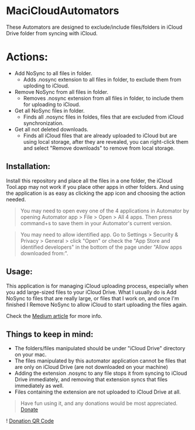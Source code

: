 # MaciCloudAutomators
These Automators are designed to exclude/include files/folders in iCloud Drive folder from syncing with iCloud.

# Actions:
* Add NoSync to all files in folder.
    - Adds .nosync extension to all files in folder, to exclude them from uploding to iCloud.
* Remove NoSync from all files in folder.
    - Removes .nosync extension from all files in folder, to include them for uploading to iCloud.
* Get all NoSync files in folder.
    - Finds all .nosync files in foldes, files that are excluded from iCloud synchronization.
* Get all not deleted downloads.
    - Finds all iCloud files that are already uploaded to iCloud but are using local storage, after they are revealed, you can right-click them and select "Remove downloads" to remove from local storage.
    
## Installation:
Install this repository and place all the files in a one folder, the iCloud Tool.app may not work if you place other apps in other folders.
And using the application is as easy as clicking the app icon and choosing the action needed.

> You may need to open evey one of the 4 applications in Automator by opening Automator app > File > Open > All 4 apps. Then press command+s to save them in your Automator's current version.

> You may need to allow identified app. Go to Settings > Security & Privacy > General > click "Open" or check the "App Store and identified developers" in the bottom of the page under "Allow apps downloaded from:".

## Usage:
This application is for managing iCloud uploading process, especially when you add large-sized files to your iCloud Drive.
What I usually do is Add NoSync to files that are really large, or files that I work on, and once I'm finished I Remove NoSync to allow iCloud to start uploading the files again.

Check the [Medium article](https://medium.com/programming-with-pierre/pause-stop-icloud-drive-from-syncing-4df73d402735) for more info.

## Things to keep in mind:
* The folders/files manipulated should be under "iCloud Drive" directory on your mac.
* The files manipulated by this automator application cannot be files that are only on iCloud Drive (are not downloaded on your machine)
* Adding the extension .nosync to any file stops it from syncing to iCloud Drive immediately, and removing that extension syncs that files immediately as well.
* Files containing the extension are not uploaded to iCloud Drive at all.


> Have fun using it, and any donations would be most appreciated. [Donate](https://www.paypal.com/donate?hosted_button_id=DVVUAG77AKXYA)

! [Donation QR Code](http://pierrejanineh.com/img/paypal_donation.png)

